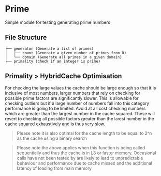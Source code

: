 # Prime

Simple module for testing generating prime numbers

## File Structure

``` console
├── generator (Generate a list of primes)
│   ├── count (Generate a given number of primes from 0)
│   └── domain (Generate all primes in a given domain)
├── primality (Check if an integer is prime)
```

## Primality > HybridCache Optimisation

For checking the large values the cache should be large enough so that it is inclusive of most numbers, larger numbers that rely on checking for possible prime factors are significantly slower. This is allowable for checking outliers but if a large number of numbers fall into this category performance is going to be limited. Avoid at all cost checking numbers which are greater than the largest number in the cache squared. These will revert to checking all possible factors greater than the larest number in the cache squared exhaustively and is thus very slow.

> Please note it is also optimal for the cache length to be equal to 2^n as the cache using a binary search

> Please note the above applies when this function is being called sequentially and thus the cache is in L3 or faster memory. Occasional calls have not been tested by are likely to lead to unpredictable behaviour and performance due to cache missed and the additional latency of loading from main memory
